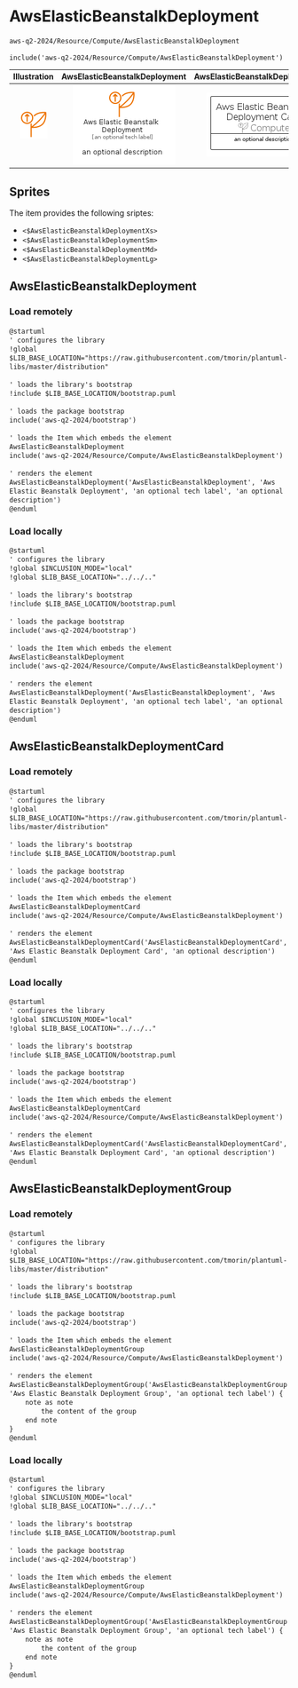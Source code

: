 # AwsElasticBeanstalkDeployment


```text
aws-q2-2024/Resource/Compute/AwsElasticBeanstalkDeployment
```

```text
include('aws-q2-2024/Resource/Compute/AwsElasticBeanstalkDeployment')
```



| Illustration | AwsElasticBeanstalkDeployment | AwsElasticBeanstalkDeploymentCard | AwsElasticBeanstalkDeploymentGroup |
| :---: | :---: | :---: | :---: |
| ![illustration for Illustration](../../../aws-q2-2024/Resource/Compute/AwsElasticBeanstalkDeployment.png) | ![illustration for AwsElasticBeanstalkDeployment](../../../aws-q2-2024/Resource/Compute/AwsElasticBeanstalkDeployment.Local.png) | ![illustration for AwsElasticBeanstalkDeploymentCard](../../../aws-q2-2024/Resource/Compute/AwsElasticBeanstalkDeploymentCard.Local.png) | ![illustration for AwsElasticBeanstalkDeploymentGroup](../../../aws-q2-2024/Resource/Compute/AwsElasticBeanstalkDeploymentGroup.Local.png) |



## Sprites
The item provides the following sriptes:

- `<$AwsElasticBeanstalkDeploymentXs>`
- `<$AwsElasticBeanstalkDeploymentSm>`
- `<$AwsElasticBeanstalkDeploymentMd>`
- `<$AwsElasticBeanstalkDeploymentLg>`





## AwsElasticBeanstalkDeployment

### Load remotely
```plantuml
@startuml
' configures the library
!global $LIB_BASE_LOCATION="https://raw.githubusercontent.com/tmorin/plantuml-libs/master/distribution"

' loads the library's bootstrap
!include $LIB_BASE_LOCATION/bootstrap.puml

' loads the package bootstrap
include('aws-q2-2024/bootstrap')

' loads the Item which embeds the element AwsElasticBeanstalkDeployment
include('aws-q2-2024/Resource/Compute/AwsElasticBeanstalkDeployment')

' renders the element
AwsElasticBeanstalkDeployment('AwsElasticBeanstalkDeployment', 'Aws Elastic Beanstalk Deployment', 'an optional tech label', 'an optional description')
@enduml
```

### Load locally
```plantuml
@startuml
' configures the library
!global $INCLUSION_MODE="local"
!global $LIB_BASE_LOCATION="../../.."

' loads the library's bootstrap
!include $LIB_BASE_LOCATION/bootstrap.puml

' loads the package bootstrap
include('aws-q2-2024/bootstrap')

' loads the Item which embeds the element AwsElasticBeanstalkDeployment
include('aws-q2-2024/Resource/Compute/AwsElasticBeanstalkDeployment')

' renders the element
AwsElasticBeanstalkDeployment('AwsElasticBeanstalkDeployment', 'Aws Elastic Beanstalk Deployment', 'an optional tech label', 'an optional description')
@enduml
```

## AwsElasticBeanstalkDeploymentCard

### Load remotely
```plantuml
@startuml
' configures the library
!global $LIB_BASE_LOCATION="https://raw.githubusercontent.com/tmorin/plantuml-libs/master/distribution"

' loads the library's bootstrap
!include $LIB_BASE_LOCATION/bootstrap.puml

' loads the package bootstrap
include('aws-q2-2024/bootstrap')

' loads the Item which embeds the element AwsElasticBeanstalkDeploymentCard
include('aws-q2-2024/Resource/Compute/AwsElasticBeanstalkDeployment')

' renders the element
AwsElasticBeanstalkDeploymentCard('AwsElasticBeanstalkDeploymentCard', 'Aws Elastic Beanstalk Deployment Card', 'an optional description')
@enduml
```

### Load locally
```plantuml
@startuml
' configures the library
!global $INCLUSION_MODE="local"
!global $LIB_BASE_LOCATION="../../.."

' loads the library's bootstrap
!include $LIB_BASE_LOCATION/bootstrap.puml

' loads the package bootstrap
include('aws-q2-2024/bootstrap')

' loads the Item which embeds the element AwsElasticBeanstalkDeploymentCard
include('aws-q2-2024/Resource/Compute/AwsElasticBeanstalkDeployment')

' renders the element
AwsElasticBeanstalkDeploymentCard('AwsElasticBeanstalkDeploymentCard', 'Aws Elastic Beanstalk Deployment Card', 'an optional description')
@enduml
```

## AwsElasticBeanstalkDeploymentGroup

### Load remotely
```plantuml
@startuml
' configures the library
!global $LIB_BASE_LOCATION="https://raw.githubusercontent.com/tmorin/plantuml-libs/master/distribution"

' loads the library's bootstrap
!include $LIB_BASE_LOCATION/bootstrap.puml

' loads the package bootstrap
include('aws-q2-2024/bootstrap')

' loads the Item which embeds the element AwsElasticBeanstalkDeploymentGroup
include('aws-q2-2024/Resource/Compute/AwsElasticBeanstalkDeployment')

' renders the element
AwsElasticBeanstalkDeploymentGroup('AwsElasticBeanstalkDeploymentGroup', 'Aws Elastic Beanstalk Deployment Group', 'an optional tech label') {
    note as note
        the content of the group
    end note
}
@enduml
```

### Load locally
```plantuml
@startuml
' configures the library
!global $INCLUSION_MODE="local"
!global $LIB_BASE_LOCATION="../../.."

' loads the library's bootstrap
!include $LIB_BASE_LOCATION/bootstrap.puml

' loads the package bootstrap
include('aws-q2-2024/bootstrap')

' loads the Item which embeds the element AwsElasticBeanstalkDeploymentGroup
include('aws-q2-2024/Resource/Compute/AwsElasticBeanstalkDeployment')

' renders the element
AwsElasticBeanstalkDeploymentGroup('AwsElasticBeanstalkDeploymentGroup', 'Aws Elastic Beanstalk Deployment Group', 'an optional tech label') {
    note as note
        the content of the group
    end note
}
@enduml
```


